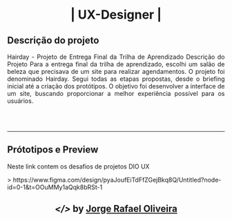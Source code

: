 <h1 align="center">| UX-Designer |</h1> 

## Descrição do projeto 
<p align="justify"> 
  Hairday - Projeto de Entrega Final da Trilha de Aprendizado Descrição do Projeto Para a entrega final da trilha de aprendizado, escolhi um salão de beleza que precisava de um site para realizar agendamentos. O projeto foi denominado Hairday. Segui todas as etapas propostas, desde o briefing inicial até a criação dos protótipos. O objetivo foi desenvolver a interface de um site, buscando proporcionar a melhor experiência possível para os usuários.
  <br>
</p>

<br><br>

<hr>

##   Prótotipos e Preview
<p align="justify"> 
   Neste link contem os desafios de projetos DIO UX
  <br>
</p>
> https://www.figma.com/design/pyaJoufEiTdFfZGejBkq8Q/Untitled?node-id=0-1&t=OOuMMy1aQqk8bRSt-1
<br>

<h2 align="center"> <em>&lt;/&gt;</em>  by <a href="https://github.com/JorgeRafael077" target="_blank">Jorge Rafael Oliveira</a> </h2>
